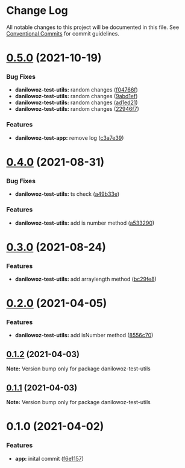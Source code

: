 # Change Log

All notable changes to this project will be documented in this file.
See [Conventional Commits](https://conventionalcommits.org) for commit guidelines.

# [0.5.0](https://github.com/danilowoz/monorepo-semantic-release/compare/danilowoz-test-utils@0.4.0...danilowoz-test-utils@0.5.0) (2021-10-19)


### Bug Fixes

* **danilowoz-test-utils:** random changes ([f04766f](https://github.com/danilowoz/monorepo-semantic-release/commit/f04766f8f0fa3b1583cbf8c67cbacb95281a6b7b))
* **danilowoz-test-utils:** random changes ([9abd1ef](https://github.com/danilowoz/monorepo-semantic-release/commit/9abd1ef6e19387b41ff9cc7411c5482a4892e902))
* **danilowoz-test-utils:** random changes ([ad1ed21](https://github.com/danilowoz/monorepo-semantic-release/commit/ad1ed21366efbd8fa71be408857bf9906b1efe62))
* **danilowoz-test-utils:** random changes ([22946f7](https://github.com/danilowoz/monorepo-semantic-release/commit/22946f7e96b8f152a8502ead65854ae38ab0ffd8))


### Features

* **danilowoz-test-app:** remove log ([c3a7e39](https://github.com/danilowoz/monorepo-semantic-release/commit/c3a7e39e916a98db477be3f4f4d6026c2418e0db))





# [0.4.0](https://github.com/danilowoz/monorepo-semantic-release/compare/danilowoz-test-utils@0.3.0...danilowoz-test-utils@0.4.0) (2021-08-31)


### Bug Fixes

* **danilowoz-test-utils:** ts check ([a49b33e](https://github.com/danilowoz/monorepo-semantic-release/commit/a49b33e7bd7a5548c2789cfe9337338a515d3e3c))


### Features

* **danilowoz-test-utils:** add is number method ([a533290](https://github.com/danilowoz/monorepo-semantic-release/commit/a533290328dde3b05568293a123382b220b6e478))





# [0.3.0](https://github.com/danilowoz/monorepo-semantic-release/compare/danilowoz-test-utils@0.2.0...danilowoz-test-utils@0.3.0) (2021-08-24)


### Features

* **danilowoz-test-utils:** add arraylength method ([bc29fe8](https://github.com/danilowoz/monorepo-semantic-release/commit/bc29fe88698184881c34dbffdb2f1863dc59cbaa))





# [0.2.0](https://github.com/danilowoz/monorepo-semantic-release/compare/danilowoz-test-utils@0.1.2...danilowoz-test-utils@0.2.0) (2021-04-05)


### Features

* **danilowoz-test-utils:** add isNumber method ([8556c70](https://github.com/danilowoz/monorepo-semantic-release/commit/8556c70f2bff0392bbb8db4213eb1da09d7e9830))





## [0.1.2](https://github.com/danilowoz/monorepo-semantic-release/compare/danilowoz-test-utils@0.1.1...danilowoz-test-utils@0.1.2) (2021-04-03)

**Note:** Version bump only for package danilowoz-test-utils





## [0.1.1](https://github.com/danilowoz/monorepo-semantic-release/compare/danilowoz-test-utils@0.1.0...danilowoz-test-utils@0.1.1) (2021-04-03)

**Note:** Version bump only for package danilowoz-test-utils





# 0.1.0 (2021-04-02)


### Features

* **app:** inital commit ([f6e1157](https://github.com/danilowoz/monorepo-semantic-release/commit/f6e115731fed10d4c26858bdef78526a20b755f7))
